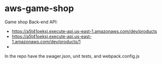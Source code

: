 # aws-game-shop
Game shop
Back-end API: 
 - https://a5t41oeksj.execute-api.us-east-1.amazonaws.com/dev/products
 - https://a5t41oeksj.execute-api.us-east-1.amazonaws.com/dev/products/1
 - 
In the repo have the swager.json, unit tests, and webpack.config.js
